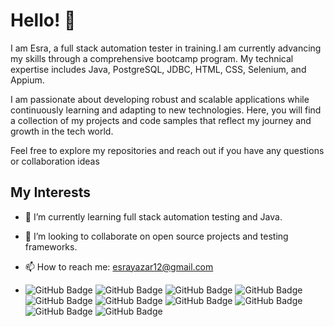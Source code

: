 # Hello! 👋

I am Esra, a full stack automation tester in training.I am currently advancing my skills through a comprehensive bootcamp program. My technical expertise includes Java, PostgreSQL, JDBC, HTML, CSS, Selenium, and Appium.

I am passionate about developing robust and scalable applications while continuously learning and adapting to new technologies. Here, you will find a collection of my projects and code samples that reflect my journey and growth in the tech world.

Feel free to explore my repositories and reach out if you have any questions or collaboration ideas

## My Interests
- 🌱 I’m currently learning full stack automation testing and Java.
- 👯 I’m looking to collaborate on open source projects and testing frameworks.
- 📫 How to reach me: esrayazar12@gmail.com
  
- ![GitHub Badge](https://img.shields.io/badge/CSS-563d7c?&style=flat&logo=css3&logoColor=white)   ![GitHub Badge](https://img.shields.io/badge/Java-ED8B00?style=flat&logo=openjdk&logoColor=white)  ![GitHub Badge](https://img.shields.io/badge/PostgreSQL-4169E1?style=flat&logo=postgresql&logoColor=white)  ![GitHub Badge](https://img.shields.io/badge/Amazon_AWS-232F3E?style=flat&logo=amazon-web-services&logoColor=white)  ![GitHub Badge](https://img.shields.io/badge/HTML5-E34F26?style=for-the-badge&logo=html5&logoColor=white)  ![GitHub Badge](https://img.shields.io/badge/Selenium-43B02A?style=for-the-badge&logo=Selenium&logoColor=white)  ![GitHub Badge](https://img.shields.io/badge/Postman-FF6C37?style=for-the-badge&logo=Postman&logoColor=white)  ![GitHub Badge](https://img.shields.io/badge/Node%20js-339933?style=for-the-badge&logo=nodedotjs&logoColor=white)  ![GitHub Badge](https://img.shields.io/badge/Cucumber-43B02A?style=for-the-badge&logo=cucumber&logoColor=white)  ![GitHub Badge](https://img.shields.io/badge/Jira-0052CC?style=for-the-badge&logo=Jira&logoColor=white)  



